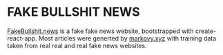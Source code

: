 # FAKE BULLSHIT NEWS

[FakeBullshit.news](http://fakebullshit.news) is a fake fake news website, bootstrapped with create-react-app. Most articles were generted by [markovy.xyz](http://markovy.xyz) with training data taken from real real and real fake news websites.
